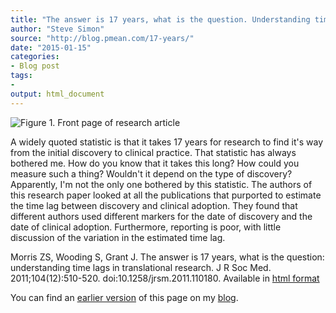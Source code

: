 ```yaml
---
title: "The answer is 17 years, what is the question. Understanding time lags in translational research"
author: "Steve Simon"
source: "http://blog.pmean.com/17-years/"
date: "2015-01-15"
categories:
- Blog post
tags:
- 
output: html_document
---
```


![Figure 1. Front page of research article](http://www.pmean.com/new-images/15/17-years01.png)

<div class="notes">

A widely quoted statistic is that it takes 17 years for research to find
it's way from the initial discovery to clinical practice. That statistic
has always bothered me. How do you know that it takes this long? How
could you measure such a thing? Wouldn't it depend on the type of
discovery? Apparently, I'm not the only one bothered by this statistic.
The authors of this research paper looked at all the publications that
purported to estimate the time lag between discovery and clinical
adoption. They found that different authors used different markers for
the date of discovery and the date of clinical adoption. Furthermore,
reporting is poor, with little discussion of the variation in the
estimated time lag.

Morris ZS, Wooding S, Grant J. The answer is 17 years, what is the
question: understanding time lags in translational research. J R Soc
Med. 2011;104(12):510-520. doi:10.1258/jrsm.2011.110180. Available in [html format][mor1]

You can find an [earlier version][sim1] of this page on my [blog][sim2].

[sim1]: http://blog.pmean.com/17-years/
[sim2]: http://blog.pmean.com

[mor1]: http://jrs.sagepub.com/content/104/12/510.full

</div>

